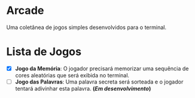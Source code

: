 # Arcade
Uma coletânea de jogos simples desenvolvidos para o terminal.

# Lista de Jogos
- [x] **Jogo da Memória**: O jogador precisará memorizar uma sequência de cores aleatórias que será exibida no terminal.
- [ ] **Jogo das Palavras**: Uma palavra secreta será sorteada e o jogador tentará adivinhar esta palavra. **(_Em desenvolvimento_)**
